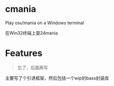 # cmania
Play osu!mania on a Windows terminal

在Win32终端上耍24mania

# Features
>忘了，后面再写

主要写了个引诱框架，然后包括一个wip的bass封装库
